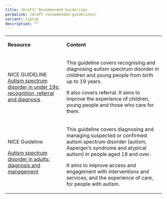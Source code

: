 ```yaml
---
title: (Draft) Recommended Guidelines
permalink: /draft-recommended-guidelines/
variant: tiptap
description: ""
---
```

<p></p>
<table style="minWidth: 50px">
<colgroup>
<col>
<col>
</colgroup>
<tbody>
<tr>
<td rowspan="1" colspan="1">
<p><strong>Resource</strong>
</p>
</td>
<td rowspan="1" colspan="1">
<p><strong>Content</strong>
</p>
</td>
</tr>
<tr>
<td rowspan="1" colspan="1">
<p>NICE GUIDELINE
<br><a href="https://www.nice.org.uk/guidance/cg128" rel="noopener nofollow" target="_blank">Autism spectrum disorder in under 19s: recognition, referral and diagnosis</a>
</p>
</td>
<td rowspan="1" colspan="1">
<p>This guideline covers recognising and diagnosing autism spectrum disorder
in children and young people from birth up to 19 years.</p>
<p></p>
<p>It also covers referral. It aims to improve the experience of children,
young people and those who care for them.</p>
</td>
</tr>
<tr>
<td rowspan="1" colspan="1">
<p>NICE Guideline</p>
<p><a href="https://www.nice.org.uk/guidance/cg128" rel="noopener nofollow" target="_blank">Autism spectrum disorder in adults: diagnosis and management</a>
</p>
</td>
<td rowspan="1" colspan="1">
<p>This guideline covers diagnosing and managing suspected or confirmed autism
spectrum disorder (autism, Asperger’s syndrome and atypical autism) in
people aged 18 and over.</p>
<p></p>
<p>It aims to improve access and engagement with interventions and services,
and the experience of care, for people with autism.</p>
</td>
</tr>
</tbody>
</table>
<p></p>